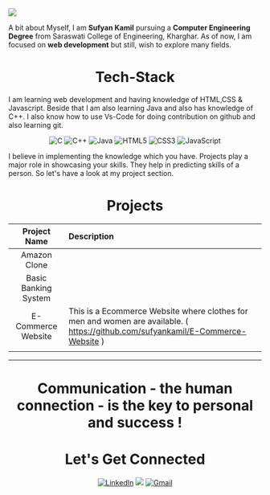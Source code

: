<img src="Web,jpg![Web](https://user-images.githubusercontent.com/66327177/126214087-32ca39e2-658f-4e19-9f1c-8c6c4907b616.jpg)">

A bit about Myself, I am <b>Sufyan Kamil</b> pursuing a <b>Computer Engineering Degree</b> from Saraswati College of Engineering, Kharghar. As of now, I am focused on <b>web development</b> but still, wish to explore many fields.

<h1 align="center">Tech-Stack</h1>

I am learning web development and having knowledge of HTML,CSS & Javascript. Beside that I am also learning Java and also has  knowledge of C++. I also know how to use Vs-Code for doing contribution on github and also learning git.

<p align="center"> 
<img alt="C" src="https://img.shields.io/badge/c-%2300599C.svg?&style=for-the-badge&logo=c&logoColor=white" />
<img alt="C++" src="https://img.shields.io/badge/c++-%2300599C.svg?&style=for-the-badge&logo=c%2B%2B&ogoColor=white" />
 <img alt="Java" src="https://img.shields.io/badge/java-%23ED8B00.svg?&style=for-the-badge&logo=java&logoColor=white" />
<img alt="HTML5" src="https://img.shields.io/badge/html5-%23E34F26.svg?&style=for-the-badge&logo=html5&logoColor=white" />
 <img alt="CSS3" src="https://img.shields.io/badge/css3-%231572B6.svg?&style=for-the-badge&logo=css3&logoColor=white" />
 <img alt="JavaScript" src="https://img.shields.io/badge/javascript-%23323330.svg?&style=for-the-badge&logo=javascript&logoColor=%23F7DF1E" />
</p>

I believe in implementing the knowledge which you have. Projects play a major role in showcasing your skills. They help in predicting skills of a person. So let's have a look at my project section.

<h1 align="center">Projects</h1>




| Project Name      | Description | 
| :---:        |    :----   |  
| Amazon Clone |  | 
| Basic Banking System    |         | 
| E-Commerce Website | This is a Ecommerce Website where clothes for men and women are available. ( https://github.com/sufyankamil/E-Commerce-Website ) |
|  |            |

<hr>
<h1 align="center">Communication - the human connection - is the key to personal and success !</h1>

<h1 align="center">Let's Get Connected</h1>


<div align="center">

<a  href="https://www.linkedin.com/in/sufyan-k-77a974110" target="_blank"><img alt="LinkedIn" src="https://img.shields.io/badge/linkedin%20-%230077B5.svg?&style=for-the-badge&logo=linkedin&logoColor=white" /></a>
<a href="https://twitter.com/sufyan__kamil?s=08" target="_blank"><img src="https://img.shields.io/badge/twitter-%2300acee.svg?&style=for-the-badge&logo=twitter&logoColor=white&alt=twitter" /></a>
<a href="mailto:sufyankamil15@gmail.com"><img  alt="Gmail" src="https://img.shields.io/badge/Gmail-D14836?style=for-the-badge&logo=gmail&logoColor=white" /><a href="https://www.facebook.com/rohan.kulkarni.2520/" target="_blank">

</div>
